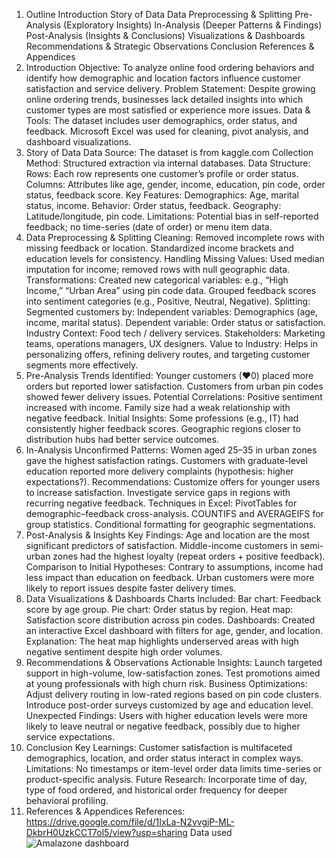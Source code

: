 1. Outline
Introduction
Story of Data
Data Preprocessing & Splitting
Pre-Analysis (Exploratory Insights)
In-Analysis (Deeper Patterns & Findings)
Post-Analysis (Insights & Conclusions)
Visualizations & Dashboards
Recommendations & Strategic Observations
Conclusion
References & Appendices
2. Introduction
Objective: To analyze online food ordering behaviors and identify how demographic and location factors influence customer satisfaction and service delivery.
Problem Statement: Despite growing online ordering trends, businesses lack detailed insights into which customer types are most satisfied or experience more issues.
Data & Tools: The dataset includes user demographics, order status, and feedback. Microsoft Excel was used for cleaning, pivot analysis, and dashboard visualizations.
3. Story of Data
Data Source: The dataset is from kaggle.com
Collection Method: Structured extraction via internal databases.
Data Structure:
Rows: Each row represents one customer’s profile or order status.
Columns: Attributes like age, gender, income, education, pin code, order status, feedback score.
Key Features:
Demographics: Age, marital status, income.
Behavior: Order status, feedback.
Geography: Latitude/longitude, pin code.
Limitations: Potential bias in self-reported feedback; no time-series (date of order) or menu item data.
4. Data Preprocessing & Splitting
Cleaning:
Removed incomplete rows with missing feedback or location.
Standardized income brackets and education levels for consistency.
Handling Missing Values: Used median imputation for income; removed rows with null geographic data.
Transformations:
Created new categorical variables: e.g., “High Income,” “Urban Area” using pin code data.
Grouped feedback scores into sentiment categories (e.g., Positive, Neutral, Negative).
Splitting: Segmented customers by:
Independent variables: Demographics (age, income, marital status).
Dependent variable: Order status or satisfaction.
Industry Context: Food tech / delivery services.
Stakeholders: Marketing teams, operations managers, UX designers.
Value to Industry: Helps in personalizing offers, refining delivery routes, and targeting customer segments more effectively.
5. Pre-Analysis
Trends Identified:
Younger customers (❤0) placed more orders but reported lower satisfaction.
Customers from urban pin codes showed fewer delivery issues.
Potential Correlations:
Positive sentiment increased with income.
Family size had a weak relationship with negative feedback.
Initial Insights:
Some professions (e.g., IT) had consistently higher feedback scores.
Geographic regions closer to distribution hubs had better service outcomes.
6. In-Analysis
Unconfirmed Patterns:
Women aged 25–35 in urban zones gave the highest satisfaction ratings.
Customers with graduate-level education reported more delivery complaints (hypothesis: higher expectations?).
Recommendations:
Customize offers for younger users to increase satisfaction.
Investigate service gaps in regions with recurring negative feedback.
Techniques in Excel:
PivotTables for demographic–feedback cross-analysis.
COUNTIFS and AVERAGEIFS for group statistics.
Conditional formatting for geographic segmentations.
7. Post-Analysis & Insights
Key Findings:
Age and location are the most significant predictors of satisfaction.
Middle-income customers in semi-urban zones had the highest loyalty (repeat orders + positive feedback).
Comparison to Initial Hypotheses:
Contrary to assumptions, income had less impact than education on feedback.
Urban customers were more likely to report issues despite faster delivery times.
8. Data Visualizations & Dashboards
Charts Included:
Bar chart: Feedback score by age group.
Pie chart: Order status by region.
Heat map: Satisfaction score distribution across pin codes.
Dashboards:
Created an interactive Excel dashboard with filters for age, gender, and location.
Explanation:
The heat map highlights underserved areas with high negative sentiment despite high order volumes.
9. Recommendations & Observations
Actionable Insights:
Launch targeted support in high-volume, low-satisfaction zones.
Test promotions aimed at young professionals with high churn risk.
Business Optimizations:
Adjust delivery routing in low-rated regions based on pin code clusters.
Introduce post-order surveys customized by age and education level.
Unexpected Findings:
Users with higher education levels were more likely to leave neutral or negative feedback, possibly due to higher service expectations.
10. Conclusion
Key Learnings:
Customer satisfaction is multifaceted demographics, location, and order status interact in complex ways.
Limitations:
No timestamps or item-level order data limits time-series or product-specific analysis.
Future Research:
Incorporate time of day, type of food ordered, and historical order frequency for deeper behavioral profiling.
11. References & Appendices
References:
https://drive.google.com/file/d/1IxLa-N2vvgjP-ML-DkbrH0UzkCCT7ol5/view?usp=sharing Data used![Amalazone dashboard](https://github.com/user-attachments/assets/8d9ccca6-75c8-4ef9-bd8d-293939dd0296)

